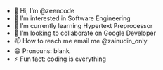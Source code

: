 - 👋 Hi, I’m @zeencode
- 👀 I’m interested in Software Engineering
- 🌱 I’m currently learning Hypertext Preprocessor
- 💞️ I’m looking to collaborate on Google Developer
- 📫 How to reach me email me @zainudin_only
- 😄 Pronouns: blank
- ⚡ Fun fact: coding is everything

<!---
zeencode12/zeencode12 is a ✨ special ✨ repository because its `README.md` (this file) appears on your GitHub profile.
You can click the Preview link to take a look at your changes.
--->

